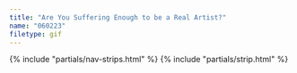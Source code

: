 ```yaml
---
title: "Are You Suffering Enough to be a Real Artist?"
name: "060223"
filetype: gif
---
```


{% include "partials/nav-strips.html" %}
{% include "partials/strip.html" %}